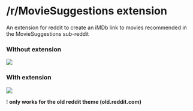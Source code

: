 # /r/MovieSuggestions extension

An extension for reddit to create an iMDb link to movies recommended in the MovieSuggestions sub-reddit
### Without extension
![](no_extension.png)
### With extension
![](with_extension.png)

! **only works for the old reddit theme (old.reddit.com)**
